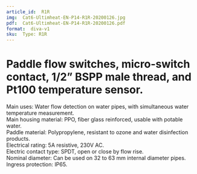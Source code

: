 ```yaml
---
article_id:  R1R
img:  Cat6-Ultimheat-EN-P14-R1R-20200126.jpg
pdf:  Cat6-Ultimheat-EN-P14-R1R-20200126.pdf
format:  diva-v1
sku:  Type: R1R
---
```

# Paddle flow switches, micro-switch contact, 1/2” BSPP male thread, and Pt100 temperature sensor.

Main uses: Water flow detection on water pipes, with simultaneous water temperature measurement.  
Main housing material: PPO, fiber glass reinforced, usable with potable water.  
Paddle material: Polypropylene, resistant to ozone and water disinfection products.  
Electrical rating: 5A resistive, 230V AC.  
Electric contact type: SPDT, open or close by flow rise.  
Nominal diameter: Can be used on 32 to 63 mm internal diameter pipes.  
Ingress protection: IP65.  
